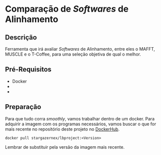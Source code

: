 # Comparação de _Softwares_ de Alinhamento

## Descrição

Ferramenta que irá avaliar _Softwares_ de Alinhamento, entre eles o MAFFT, MUSCLE e o T-Coffee, para uma seleção objetiva de qual o melhor.

## Pré-Requisitos
- Docker
- 
- 

## Preparação

Para que tudo corra _smoothly_, vamos trabalhar dentro de um docker. Para adquirir a imagem com os programas necessários, vamos buscar o que for mais recente no repositório deste projeto no [DockerHub](https://hub.docker.com/r/stargazernex/lbproject/tags).
```
docker pull stargazernex/lbproject:<Version>
```
Lembrar de substituir <Version> pela versão da imagem mais recente.

